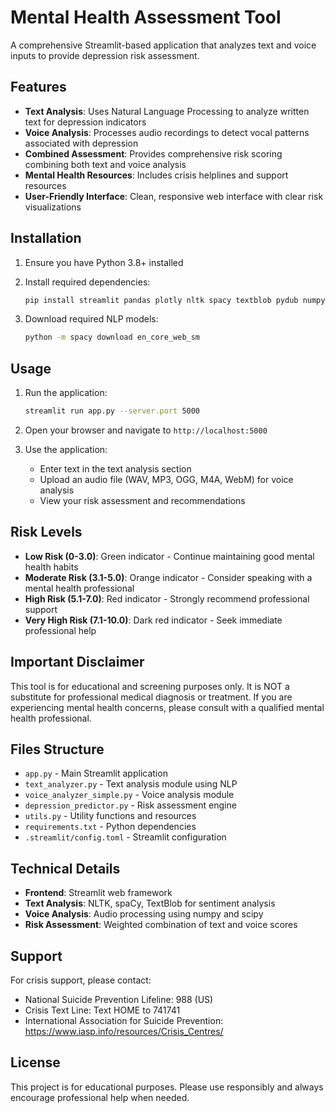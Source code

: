 # Mental Health Assessment Tool

A comprehensive Streamlit-based application that analyzes text and voice inputs to provide depression risk assessment.

## Features

- **Text Analysis**: Uses Natural Language Processing to analyze written text for depression indicators
- **Voice Analysis**: Processes audio recordings to detect vocal patterns associated with depression
- **Combined Assessment**: Provides comprehensive risk scoring combining both text and voice analysis
- **Mental Health Resources**: Includes crisis helplines and support resources
- **User-Friendly Interface**: Clean, responsive web interface with clear risk visualizations

## Installation

1. Ensure you have Python 3.8+ installed
2. Install required dependencies:
   ```bash
   pip install streamlit pandas plotly nltk spacy textblob pydub numpy scipy streamlit-webrtc
   ```

3. Download required NLP models:
   ```bash
   python -m spacy download en_core_web_sm
   ```

## Usage

1. Run the application:
   ```bash
   streamlit run app.py --server.port 5000
   ```

2. Open your browser and navigate to `http://localhost:5000`

3. Use the application:
   - Enter text in the text analysis section
   - Upload an audio file (WAV, MP3, OGG, M4A, WebM) for voice analysis
   - View your risk assessment and recommendations

## Risk Levels

- **Low Risk (0-3.0)**: Green indicator - Continue maintaining good mental health habits
- **Moderate Risk (3.1-5.0)**: Orange indicator - Consider speaking with a mental health professional
- **High Risk (5.1-7.0)**: Red indicator - Strongly recommend professional support
- **Very High Risk (7.1-10.0)**: Dark red indicator - Seek immediate professional help

## Important Disclaimer

This tool is for educational and screening purposes only. It is NOT a substitute for professional medical diagnosis or treatment. If you are experiencing mental health concerns, please consult with a qualified mental health professional.

## Files Structure

- `app.py` - Main Streamlit application
- `text_analyzer.py` - Text analysis module using NLP
- `voice_analyzer_simple.py` - Voice analysis module
- `depression_predictor.py` - Risk assessment engine
- `utils.py` - Utility functions and resources
- `requirements.txt` - Python dependencies
- `.streamlit/config.toml` - Streamlit configuration

## Technical Details

- **Frontend**: Streamlit web framework
- **Text Analysis**: NLTK, spaCy, TextBlob for sentiment analysis
- **Voice Analysis**: Audio processing using numpy and scipy
- **Risk Assessment**: Weighted combination of text and voice scores

## Support

For crisis support, please contact:
- National Suicide Prevention Lifeline: 988 (US)
- Crisis Text Line: Text HOME to 741741
- International Association for Suicide Prevention: https://www.iasp.info/resources/Crisis_Centres/

## License

This project is for educational purposes. Please use responsibly and always encourage professional help when needed.